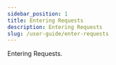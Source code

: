 ```yaml
---
sidebar_position: 1
title: Entering Requests
description: Entering Requests
slug: /user-guide/enter-requests
---
```

Entering Requests.

